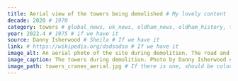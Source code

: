 ```yaml
---
title: Aerial view of the towers being demolished # My lovely content
decade: 2020 # 1970
category: towers # global_news, uk_news, oldham_news, oldham_history, towers, surrounding_estate # Always exactly one category
year: 2022.4 # 1975 # if we have it
source: Danny Isherwood # Sheila # If we have it
link: # https://wikipedia.org/dsdsadsa # If we have it
image_alt: An aerial photo of the site during demolition. The road and surrounding landscape is clearly visible behind the site, as less than a quarter of one of the towers is all that remains standing.  # If there is one
image_caption: The towers during demolition. Photo by Danny Isherwood # If there is one
image_path: towers_cranes_aerial.jpg # If there is one, should be colocated with the index.md file in the folder
---
```

